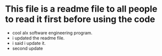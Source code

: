 # This file is a readme file to all people to read it first before using the code
- cool alx software engineering program.
- i updated the readme file.
- i said i update it.
- second update
